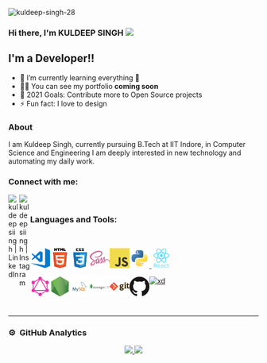 <p align="left"> <img src="https://komarev.com/ghpvc/?username=kuldeep-singh-28&label=Profile%20views&color=0e75b6&style=flat" alt="kuldeep-singh-28" /> </p>

### Hi there, I'm KULDEEP SINGH <img src="https://raw.githubusercontent.com/MartinHeinz/MartinHeinz/master/wave.gif" width="30px">

## I'm a Developer!!

- 🌱 I’m currently learning everything 🤣
- 👨‍💻 You can see my portfolio <strong>coming soon</strong>
- 🥅 2021 Goals: Contribute more to Open Source projects
- ⚡ Fun fact: I love to design

### About

I am Kuldeep Singh, currently pursuing B.Tech at IIT Indore, in Computer Science and Engineering
I am deeply interested in new technology and automating my daily work.
<br />

### Connect with me:

[<img align="left" alt="kuldeepsiingh | LinkedIn" width="22px" src="https://cdn.jsdelivr.net/npm/simple-icons@v3/icons/linkedin.svg" />][linkedin]
[<img align="left" alt="kuldeepsiingh | Instagram" width="22px" src="https://cdn.jsdelivr.net/npm/simple-icons@v3/icons/instagram.svg" />][instagram]
<br />

### Languages and Tools:
<br />
<p>
<img align="left" alt="Visual Studio Code" width="40px" src="https://raw.githubusercontent.com/github/explore/80688e429a7d4ef2fca1e82350fe8e3517d3494d/topics/visual-studio-code/visual-studio-code.png" />
<img align="left" alt="HTML5" width="40px" src="https://raw.githubusercontent.com/github/explore/80688e429a7d4ef2fca1e82350fe8e3517d3494d/topics/html/html.png" />
<img align="left" alt="CSS3" width="40px" src="https://raw.githubusercontent.com/github/explore/80688e429a7d4ef2fca1e82350fe8e3517d3494d/topics/css/css.png" />
<img align="left" alt="Sass" width="40px" src="https://raw.githubusercontent.com/github/explore/80688e429a7d4ef2fca1e82350fe8e3517d3494d/topics/sass/sass.png" />
<img align="left" alt="JavaScript" width="40px" src="https://raw.githubusercontent.com/github/explore/80688e429a7d4ef2fca1e82350fe8e3517d3494d/topics/javascript/javascript.png" />
<a href="https://www.python.org" target="_blank"> <img src="https://raw.githubusercontent.com/devicons/devicon/master/icons/python/python-original.svg" alt="python" width="40" height="40"/> </a>
<a href="https://reactjs.org/" target="_blank"> <img src="https://raw.githubusercontent.com/devicons/devicon/master/icons/react/react-original-wordmark.svg" alt="react" width="40" height="40"/> </a>
</p>
<p>
<img align="left" alt="GraphQL" width="40px" src="https://raw.githubusercontent.com/github/explore/80688e429a7d4ef2fca1e82350fe8e3517d3494d/topics/graphql/graphql.png" />
<img align="left" alt="Node.js" width="40px" src="https://raw.githubusercontent.com/github/explore/80688e429a7d4ef2fca1e82350fe8e3517d3494d/topics/nodejs/nodejs.png" />
<img align="left" alt="MySQL" width="40px" src="https://raw.githubusercontent.com/github/explore/80688e429a7d4ef2fca1e82350fe8e3517d3494d/topics/mysql/mysql.png" />
<img align="left" alt="MongoDB" width="40px" src="https://raw.githubusercontent.com/github/explore/80688e429a7d4ef2fca1e82350fe8e3517d3494d/topics/mongodb/mongodb.png" />
<img align="left" alt="Git" width="40px" src="https://raw.githubusercontent.com/github/explore/80688e429a7d4ef2fca1e82350fe8e3517d3494d/topics/git/git.png" />
<img align="left" alt="GitHub" width="40px" src="https://raw.githubusercontent.com/github/explore/78df643247d429f6cc873026c0622819ad797942/topics/github/github.png" />
<a href="https://www.adobe.com/products/xd.html" target="_blank"> <img src="https://cdn.worldvectorlogo.com/logos/adobe-xd.svg" alt="xd" width="40" height="40"/> </a> 
</p>
<br />
<br />

---

### ⚙️ &nbsp;GitHub Analytics

<p align="center">
<a href="https://github.com/Kuldeep-Singh-28">
  <img height="180em" src="https://github-readme-stats-eight-theta.vercel.app/api?username=kuldeep-singh-28&show_icons=true&theme=algolia&include_all_commits=true&count_private=true"/> 
  <img height="180em" src="https://github-readme-stats.vercel.app/api/top-langs/?username=kuldeep-singh-28&layout=compact&hide=html,jupyter%20notebook,vhdl"/>
</a>
</p>





[instagram]: https://www.instagram.com/kuldeepsingh_28/
[linkedin]: https://www.linkedin.com/in/kuldeepsiingh/

